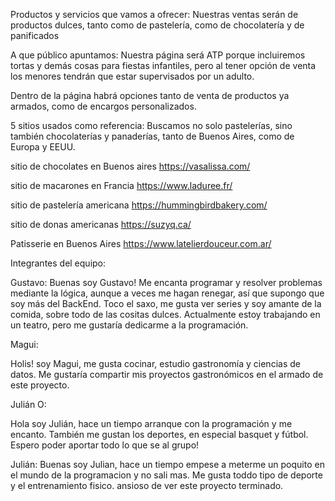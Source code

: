 Productos y servicios que vamos a ofrecer:
Nuestras ventas serán de productos dulces, tanto como de pastelería, como de chocolatería y de panificados

A que público apuntamos:
Nuestra página será ATP porque incluiremos tortas y demás cosas para fiestas infantiles, pero al tener opción de venta los menores tendrán que estar supervisados por un adulto.

Dentro de la página habrá opciones tanto de venta de productos ya armados, como de encargos personalizados.

5 sitios usados como referencia:
Buscamos no solo pastelerías, sino también chocolaterías y panaderías,
tanto de Buenos Aires, como de Europa y EEUU.

sitio de chocolates en Buenos aires
https://vasalissa.com/

sitio de macarones en Francia
https://www.laduree.fr/

sitio de pastelería americana
https://hummingbirdbakery.com/

sitio de donas americanas
https://suzyq.ca/

Patisserie en Buenos Aires
https://www.latelierdouceur.com.ar/

Integrantes del equipo:

Gustavo: Buenas soy Gustavo! 
Me encanta programar y resolver problemas mediante la lógica, aunque a veces me hagan renegar, así que supongo que soy más del BackEnd.
    Toco el saxo, me gusta ver series y soy amante de la comida, sobre todo de las cositas dulces. 
Actualmente estoy trabajando en un teatro, pero me gustaría dedicarme a la programación.
    



Magui:

Holis! soy Magui, me gusta cocinar, estudio gastronomía y ciencias de datos. Me gustaría compartir mis proyectos gastronómicos en el armado de este proyecto. 

Julián O:

Hola soy Julián, hace un tiempo arranque con la programación y me encanto. También me gustan los deportes, en especial basquet y fútbol. Espero poder aportar todo lo que se al grupo!

Julián:
Buenas soy Julian, hace un tiempo empese a meterme un poquito en el mundo de la programacion y no sali mas. Me gusta toddo tipo de deporte y el entrenamiento fisico.
ansioso de ver este proyecto terminado.
